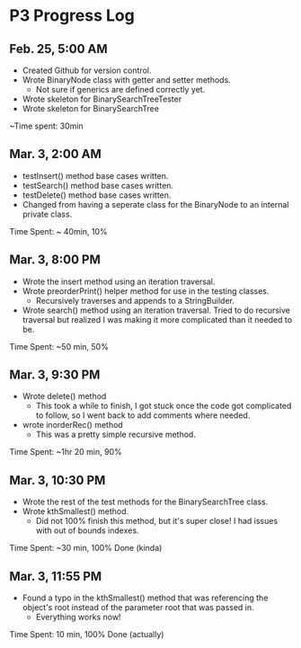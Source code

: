 # P3 Progress Log

## Feb. 25, 5:00 AM&#x20;

* Created Github for version control.&#x20;
* Wrote BinaryNode class with getter and setter methods.
  * Not sure if generics are defined correctly yet.
* Wrote skeleton for BinarySearchTreeTester
* Wrote skeleton for BinarySearchTree

\~Time spent: 30min

## Mar. 3, 2:00 AM

* testInsert() method base cases written.
* testSearch() method base cases written.
* testDelete() method base cases written.
* Changed from having a seperate class for the BinaryNode to an internal private class.

Time Spent: \~ 40min, 10%

## Mar. 3, 8:00 PM

* Wrote the insert method using an iteration traversal.
* Wrote preorderPrint() helper method for use in the testing classes.
  * Recursively traverses and appends to a StringBuilder.
* Wrote search() method using an iteration traversal. Tried to do recursive traversal but realized I was making it more complicated than it needed to be.

Time Spent: \~50 min, 50%

## Mar. 3, 9:30 PM

* Wrote delete() method&#x20;
  * &#x20;This took a while to finish, I got stuck once the code got complicated to follow, so I went back to add comments where needed.&#x20;
* wrote inorderRec() method
  * &#x20;This was a pretty simple recursive method.

Time Spent: \~1hr 20 min, 90%

## Mar. 3, 10:30 PM

* Wrote the rest of the test methods for the BinarySearchTree class.
* Wrote kthSmallest() method.
  * Did not 100% finish this method, but it's super close! I had issues with out of bounds indexes.

Time Spent: \~30 min, 100% Done (kinda)

## Mar. 3, 11:55 PM

* Found a typo in the kthSmallest() method that was referencing the object's root instead of the parameter root that was passed in.
  * Everything works now!

Time Spent: 10 min, 100% Done (actually)
